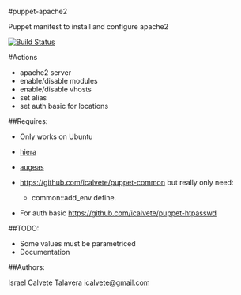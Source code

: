#puppet-apache2

Puppet manifest to install and configure apache2

 [![Build Status](https://secure.travis-ci.org/icalvete/puppet-apache2.png)](http://travis-ci.org/icalvete/puppet-apache2)

#Actions

* apache2 server
* enable/disable modules
* enable/disable vhosts
* set alias
* set auth basic for locations

##Requires:

* Only works on Ubuntu
* [hiera](http://docs.puppetlabs.com/hiera/1/index.html)
* [augeas](http://projects.puppetlabs.com/projects/1/wiki/puppet_augeas)
* https://github.com/icalvete/puppet-common but really only need:
  + common::add_env define.

* For auth basic https://github.com/icalvete/puppet-htpasswd

##TODO:

* Some values must be parametriced
* Documentation

##Authors:
		 
Israel Calvete Talavera <icalvete@gmail.com>
